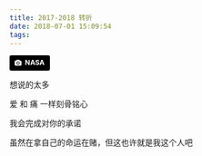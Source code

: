 ```yaml
---
title: 2017-2018 转折
date: 2018-07-01 15:09:54
tags:
---
```


<a style="background-color:black;color:white;text-decoration:none;padding:4px 6px;font-family:-apple-system, BlinkMacSystemFont, &quot;San Francisco&quot;, &quot;Helvetica Neue&quot;, Helvetica, Ubuntu, Roboto, Noto, &quot;Segoe UI&quot;, Arial, sans-serif;font-size:12px;font-weight:bold;line-height:1.2;display:inline-block;border-radius:3px" href="https://unsplash.com/@nasa?utm_medium=referral&amp;utm_campaign=photographer-credit&amp;utm_content=creditBadge" target="_blank" rel="noopener noreferrer" title="Download free do whatever you want high-resolution photos from NASA"><span style="display:inline-block;padding:2px 3px"><svg xmlns="http://www.w3.org/2000/svg" style="height:12px;width:auto;position:relative;vertical-align:middle;top:-1px;fill:white" viewBox="0 0 32 32"><title>unsplash-logo</title><path d="M20.8 18.1c0 2.7-2.2 4.8-4.8 4.8s-4.8-2.1-4.8-4.8c0-2.7 2.2-4.8 4.8-4.8 2.7.1 4.8 2.2 4.8 4.8zm11.2-7.4v14.9c0 2.3-1.9 4.3-4.3 4.3h-23.4c-2.4 0-4.3-1.9-4.3-4.3v-15c0-2.3 1.9-4.3 4.3-4.3h3.7l.8-2.3c.4-1.1 1.7-2 2.9-2h8.6c1.2 0 2.5.9 2.9 2l.8 2.4h3.7c2.4 0 4.3 1.9 4.3 4.3zm-8.6 7.5c0-4.1-3.3-7.5-7.5-7.5-4.1 0-7.5 3.4-7.5 7.5s3.3 7.5 7.5 7.5c4.2-.1 7.5-3.4 7.5-7.5z"></path></svg></span><span style="display:inline-block;padding:2px 3px">NASA</span></a>

想说的太多

爱 和 痛 一样刻骨铭心

我会完成对你的承诺

虽然在拿自己的命运在赌，但这也许就是我这个人吧
